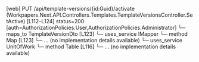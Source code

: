 [web] PUT /api/template-versions/{id:Guid}/activate  (Workpapers.Next.API.Controllers.Templates.TemplateVersionsController.SetActive)  [L112–L124] status=200 [auth=AuthorizationPolicies.User,AuthorizationPolicies.Administrator]
  └─ maps_to TemplateVersionDto [L123]
  └─ uses_service IMapper
    └─ method Map [L123]
      └─ ... (no implementation details available)
  └─ uses_service UnitOfWork
    └─ method Table [L116]
      └─ ... (no implementation details available)

